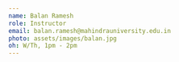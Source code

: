 ```yaml
---
name: Balan Ramesh
role: Instructor
email: balan.ramesh@mahindrauniversity.edu.in
photo: assets/images/balan.jpg
oh: W/Th, 1pm - 2pm
---
```

